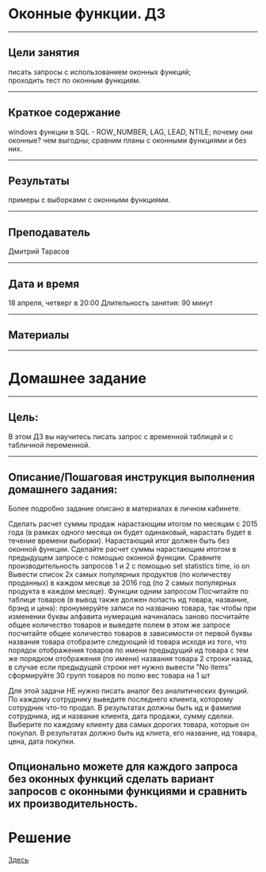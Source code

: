 # Оконные функции. ДЗ
___
## Цели занятия
писать запросы с использованием оконных функций;  
проходить тест по оконным функциям.
___
## Краткое содержание
windows функции в SQL - ROW_NUMBER, LAG, LEAD, NTILE;
почему они оконные? чем выгодны;
сравним планы с оконными функциями и без них.
___
## Результаты
примеры с выборками с оконными функциями.
___
## Преподаватель
Дмитрий Тарасов
___
## Дата и время
18 апреля, четверг в 20:00
Длительность занятия: 90 минут
___
## Материалы
___
# Домашнее задание
___
## Цель:
В этом ДЗ вы научитесь писать запрос с временной таблицей и с табличной переменной.
___

## Описание/Пошаговая инструкция выполнения домашнего задания:

Более подробно задание описано в материалах в личном кабинете.

Сделать расчет суммы продаж нарастающим итогом по месяцам с 2015 года
(в рамках одного месяца он будет одинаковый, нарастать будет в течение времени выборки).
Нарастающий итог должен быть без оконной функции.
Сделайте расчет суммы нарастающим итогом в предыдущем запросе с помощью оконной функции.
Сравните производительность запросов 1 и 2 с помощью set statistics time, io on
Вывести список 2х самых популярных продуктов (по количеству проданных)
в каждом месяце за 2016 год (по 2 самых популярных продукта в каждом месяце).
Функции одним запросом
Посчитайте по таблице товаров (в вывод также должен попасть ид товара, название, брэнд и цена):
пронумеруйте записи по названию товара, так чтобы при изменении буквы алфавита нумерация начиналась заново
посчитайте общее количество товаров и выведете полем в этом же запросе
посчитайте общее количество товаров в зависимости от первой буквы названия товара
отобразите следующий id товара исходя из того, что порядок отображения товаров по имени
предыдущий ид товара с тем же порядком отображения (по имени)
названия товара 2 строки назад, в случае если предыдущей строки нет нужно вывести "No items"
сформируйте 30 групп товаров по полю вес товара на 1 шт

Для этой задачи НЕ нужно писать аналог без аналитических функций.
По каждому сотруднику выведите последнего клиента, которому сотрудник что-то продал.
В результатах должны быть ид и фамилия сотрудника, ид и название клиента, дата продажи, сумму сделки.
Выберите по каждому клиенту два самых дорогих товара, которые он покупал.
В результатах должно быть ид клиета, его название, ид товара, цена, дата покупки.

Опционально можете для каждого запроса без оконных функций сделать вариант запросов с оконными функциями и сравнить их производительность.
---
# Решение
[Здесь](homework_group_by-188-f40326_KomisarchukSV.sql)